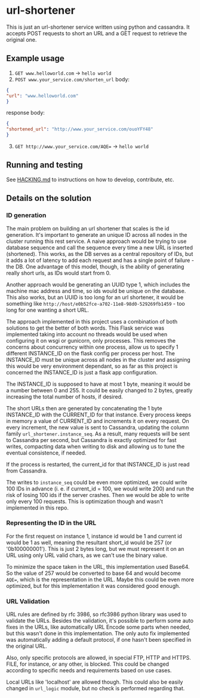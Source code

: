 # url-shortener

This is just an url-shortener service written using python and cassandra. It accepts POST requests to short an URL and a
GET request to retrieve the original one.

## Example usage

1. `GET www.helloworld.com` -> `hello world`
2. `POST www.your_service.com/shorten_url`
body:
```json
{
"url": "www.helloworld.com"
}
```
response body:
```json
{
"shortened_url": "http://www.your_service.com/ouoYFY48"
}
```
3. `GET http://www.your_service.com/AQE=` -> `hello world`
 
## Running and testing

See [HACKING.md](HACKING.md) to instructions on how to develop, contribute, etc.  
 
## Details on the solution


### ID generation 

The main problem on building an url shortener that scales is the id generation. It's important to generate an unique ID
across all nodes in the cluster running this rest service. A naive approach would be trying to use database sequence and call the sequence every time a new URL is inserted (shortened). This works, as the DB serves as a central repository of IDs, but it adds a lot of latency to add each request and has a single point of failure - the DB. One advantage of this model, though, is the ability of generating really short urls, as IDs would start from 0. 

Another approach would be generating an UUID type 1, which includes the machine mac address and time, so ids would be unique on the database. This also works, but an UUID is too long for an url shortener, it would be something like `http://host/e0b52fce-a702-11e8-98d0-529269fb1459` - too long for one wanting a short URL.

The approach implemented in this project uses a combination of both solutions to get the better of both words. This Flask service was implemented taking into account no threads would be used when configuring it on wsgi or gunicorn, only processes. This removes the concerns about concurrency within one process, allow us to specify 1 different INSTANCE_ID on the flask config per process per host. The INSTANCE_ID must be unique across all nodes in the cluster and assigning this would be very environment dependant, so as far as this project is concerned the INSTANCE_ID is just a flask app configuration. 

The INSTANCE_ID is supposed to have at most 1 byte, meaning it would be a number between 0 and 255. It could be easily changed to 2 bytes, greatly increasing the total number of hosts, if desired. 

The short URLs then are generated by concatenating the 1 byte INSTANCE_ID with the CURRENT_ID for that instance. Every process keeps in memory a value of CURRENT_ID and increments it on every request. On every increment, the new value is sent to Cassandra, updating the column family `url_shortener.instance_seq`. As a result, many requests will be sent to Cassandra per second, but Cassandra is exactly optimized for fast writes, compacting data when writing to disk and allowing us to tune the eventual consistence, if needed. 

If the process is restarted, the current_id for that INSTANCE_ID is just read from Cassandra. 

The writes to `instance_seq` could be even more optimized, we could write 100 IDs in advance (i. e. if current_id = 100, we would write 200) and run the risk of losing 100 ids if the server crashes. Then we would be able to write only every 100 requests. This is optimization though and wasn't implemented in this repo. 

### Representing the ID in the URL

For the first request on instance 1, instance id would be 1 and current id would be 1 as well, meaning the resultant short_id would be 257 (or '0b100000001'). This is just 2 bytes long, but we must represent it on an URL using only URL valid chars, as we can't use the binary value. 

To minimize the space taken in the URL, this implementation used Base64. So the value of 257 would be converted to base 64 and would become `AQE=`, which is the representation in the URL.  Maybe this could be even more optimized, but for this implementation it was considered good enough.

### URL Validation

URL rules are defined by rfc 3986, so rfc3986 python library was used to validate the URLs. 
Besides the validation, it's possible to perform some auto fixes in the URLs, like automatically URL Encode some parts when needed, but this wasn't done in this implementation. The only auto fix implemented was automatically adding a default protocol, if one hasn't been specified in the original URL. 

Also, only specific protocols are allowed, in special FTP, HTTP and HTTPS. FILE, for instance, or any other, is blocked. This could be changed according to specific needs and requirements based on use cases. 

Local URLs like 'localhost' are allowed though. This could also be easily changed in `url_logic` module, but no check is performed regarding that. 

























